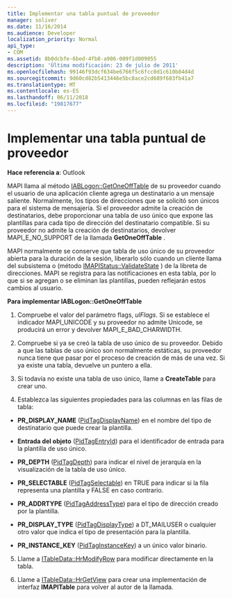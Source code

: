 ```yaml
---
title: Implementar una tabla puntual de proveedor
manager: soliver
ms.date: 11/16/2014
ms.audience: Developer
localization_priority: Normal
api_type:
- COM
ms.assetid: 8b0dcbfe-6bed-4fb8-a906-009f1d009055
description: 'Última modificación: 23 de julio de 2011'
ms.openlocfilehash: 99146f93dcf634be6766f5c6fcc0d1c610b84d4d
ms.sourcegitcommit: 9d60cd82b5413446e5bc8ace2cd689f683fb41a7
ms.translationtype: MT
ms.contentlocale: es-ES
ms.lasthandoff: 06/11/2018
ms.locfileid: "19817677"
---
```

# <a name="implementing-a-provider-one-off-table"></a>Implementar una tabla puntual de proveedor

  
  
**Hace referencia a**: Outlook 
  
MAPI llama al método [IABLogon::GetOneOffTable](iablogon-getoneofftable.md) de su proveedor cuando el usuario de una aplicación cliente agrega un destinatario a un mensaje saliente. Normalmente, los tipos de direcciones que se solicitó son únicos para el sistema de mensajería. Si el proveedor admite la creación de destinatarios, debe proporcionar una tabla de uso único que expone las plantillas para cada tipo de dirección del destinatario compatible. Si su proveedor no admite la creación de destinatarios, devolver MAPI_E_NO_SUPPORT de la llamada **GetOneOffTable** . 
  
MAPI normalmente se conserve que tabla de uso único de su proveedor abierta para la duración de la sesión, liberarlo sólo cuando un cliente llama del subsistema o (método [IMAPIStatus::ValidateState](imapistatus-validatestate.md) ) de la libreta de direcciones. MAPI se registra para las notificaciones en esta tabla, por lo que si se agregan o se eliminan las plantillas, pueden reflejarán estos cambios al usuario. 
  
 **Para implementar IABLogon::GetOneOffTable**
  
1. Compruebe el valor del parámetro flags, _ulFlags_. Si se establece el indicador MAPI_UNICODE y su proveedor no admite Unicode, se producirá un error y devolver MAPI_E_BAD_CHARWIDTH. 
    
2. Compruebe si ya se creó la tabla de uso único de su proveedor. Debido a que las tablas de uso único son normalmente estáticas, su proveedor nunca tiene que pasar por el proceso de creación de más de una vez. Si ya existe una tabla, devuelve un puntero a ella. 
    
3. Si todavía no existe una tabla de uso único, llame a **CreateTable** para crear uno. 
    
4. Establezca las siguientes propiedades para las columnas en las filas de tabla:
    
  - **PR_DISPLAY_NAME** ([PidTagDisplayName](pidtagdisplayname-canonical-property.md)) en el nombre del tipo de destinatario que puede crear la plantilla. 
    
  - **Entrada del objeto** ([PidTagEntryId](pidtagentryid-canonical-property.md)) para el identificador de entrada para la plantilla de uso único.
    
  - **PR_DEPTH** ([PidTagDepth](pidtagdepth-canonical-property.md)) para indicar el nivel de jerarquía en la visualización de la tabla de uso único.
    
  - **PR_SELECTABLE** ([PidTagSelectable](pidtagselectable-canonical-property.md)) en TRUE para indicar si la fila representa una plantilla y FALSE en caso contrario.
    
  - **PR_ADDRTYPE** ([PidTagAddressType](pidtagaddresstype-canonical-property.md)) para el tipo de dirección creado por la plantilla.
    
  - **PR_DISPLAY_TYPE** ([PidTagDisplayType](pidtagdisplaytype-canonical-property.md)) a DT_MAILUSER o cualquier otro valor que indica el tipo de presentación para la plantilla.
    
  - **PR_INSTANCE_KEY** ([PidTagInstanceKey](pidtaginstancekey-canonical-property.md)) a un único valor binario. 
    
5. Llame a [ITableData::HrModifyRow](itabledata-hrmodifyrow.md) para modificar directamente en la tabla. 
    
6. Llame a [ITableData::HrGetView](itabledata-hrgetview.md) para crear una implementación de interfaz **IMAPITable** para volver al autor de la llamada. 
    

